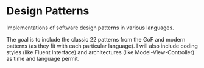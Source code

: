 # Design Patterns
Implementations of software design patterns in various languages.

The goal is to include the classic 22 patterns from the GoF and modern patterns (as they fit with each particular language).
I will also include coding styles (like Fluent Interface) and architectures (like Model-View-Controller) as time and language permit.
